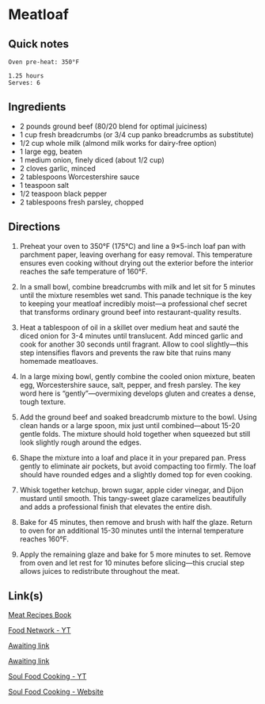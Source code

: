 # Meatloaf

## Quick notes 
```
Oven pre-heat: 350°F

1.25 hours
Serves: 6
```

## Ingredients
+ 2 pounds ground beef (80/20 blend for optimal juiciness)
+ 1 cup fresh breadcrumbs (or 3/4 cup panko breadcrumbs as substitute)
+ 1/2 cup whole milk (almond milk works for dairy-free option)
+ 1 large egg, beaten
+ 1 medium onion, finely diced (about 1/2 cup)
+ 2 cloves garlic, minced
+ 2 tablespoons Worcestershire sauce
+ 1 teaspoon salt
+ 1/2 teaspoon black pepper
+ 2 tablespoons fresh parsley, chopped



## Directions
1. Preheat your oven to 350°F (175°C) and line a 9×5-inch loaf pan with parchment paper, leaving overhang for easy removal. This temperature ensures even cooking without drying out the exterior before the interior reaches the safe temperature of 160°F.

1. In a small bowl, combine breadcrumbs with milk and let sit for 5 minutes until the mixture resembles wet sand. This panade technique is the key to keeping your meatloaf incredibly moist—a professional chef secret that transforms ordinary ground beef into restaurant-quality results.

1. Heat a tablespoon of oil in a skillet over medium heat and sauté the diced onion for 3-4 minutes until translucent. Add minced garlic and cook for another 30 seconds until fragrant. Allow to cool slightly—this step intensifies flavors and prevents the raw bite that ruins many homemade meatloaves.

1. In a large mixing bowl, gently combine the cooled onion mixture, beaten egg, Worcestershire sauce, salt, pepper, and fresh parsley. The key word here is “gently”—overmixing develops gluten and creates a dense, tough texture.

1. Add the ground beef and soaked breadcrumb mixture to the bowl. Using clean hands or a large spoon, mix just until combined—about 15-20 gentle folds. The mixture should hold together when squeezed but still look slightly rough around the edges.

1. Shape the mixture into a loaf and place it in your prepared pan. Press gently to eliminate air pockets, but avoid compacting too firmly. The loaf should have rounded edges and a slightly domed top for even cooking.

1. Whisk together ketchup, brown sugar, apple cider vinegar, and Dijon mustard until smooth. This tangy-sweet glaze caramelizes beautifully and adds a professional finish that elevates the entire dish.

1. Bake for 45 minutes, then remove and brush with half the glaze. Return to oven for an additional 15-30 minutes until the internal temperature reaches 160°F.

1. Apply the remaining glaze and bake for 5 more minutes to set. Remove from oven and let rest for 10 minutes before slicing—this crucial step allows juices to redistribute throughout the meat.



## Link(s)
[Meat Recipes Book](https://www.meatrecipesbook.com/betty-crocker-meatloaf-recipe/)

[Food Network - YT](https://www.youtube.com/watch?v=tsyXL8zKTrM)

[Awaiting link](url)

[Awaiting link](url)

[Soul Food Cooking - YT](https://www.youtube.com/watch?v=ZtZmlK2xLcY)

[Soul Food Cooking - Website](https://soulfoodcooking101.com/best-meatloaf-recipe-from-the-queen-of-soul-food-cooking/)
